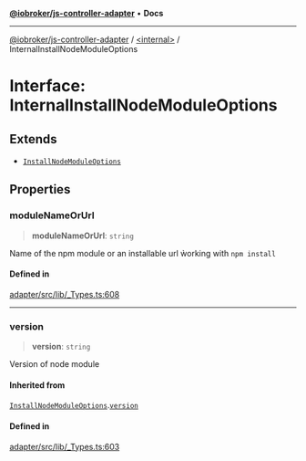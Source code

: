 [**@iobroker/js-controller-adapter**](../../README.md) • **Docs**

***

[@iobroker/js-controller-adapter](../../globals.md) / [\<internal\>](../README.md) / InternalInstallNodeModuleOptions

# Interface: InternalInstallNodeModuleOptions

## Extends

- [`InstallNodeModuleOptions`](InstallNodeModuleOptions.md)

## Properties

### moduleNameOrUrl

> **moduleNameOrUrl**: `string`

Name of the npm module or an installable url ẁorking with `npm install`

#### Defined in

[adapter/src/lib/\_Types.ts:608](https://github.com/ioBroker/ioBroker.js-controller/blob/6c3a3884e29c4b6f03de102d699f9813dd546c7d/packages/adapter/src/lib/_Types.ts#L608)

***

### version

> **version**: `string`

Version of node module

#### Inherited from

[`InstallNodeModuleOptions`](InstallNodeModuleOptions.md).[`version`](InstallNodeModuleOptions.md#version)

#### Defined in

[adapter/src/lib/\_Types.ts:603](https://github.com/ioBroker/ioBroker.js-controller/blob/6c3a3884e29c4b6f03de102d699f9813dd546c7d/packages/adapter/src/lib/_Types.ts#L603)

